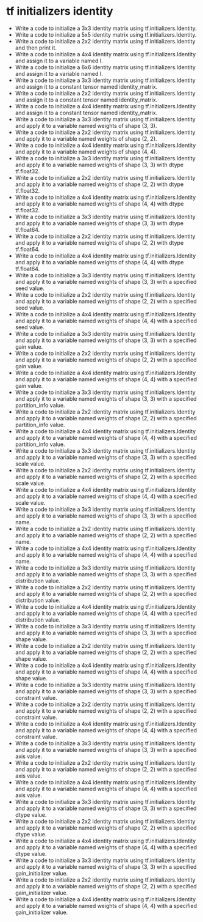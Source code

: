 # tf initializers identity

- Write a code to initialize a 3x3 identity matrix using tf.initializers.Identity.
- Write a code to initialize a 5x5 identity matrix using tf.initializers.Identity.
- Write a code to initialize a 2x2 identity matrix using tf.initializers.Identity and then print it.
- Write a code to initialize a 4x4 identity matrix using tf.initializers.Identity and assign it to a variable named I.
- Write a code to initialize a 6x6 identity matrix using tf.initializers.Identity and assign it to a variable named I.
- Write a code to initialize a 3x3 identity matrix using tf.initializers.Identity and assign it to a constant tensor named identity_matrix.
- Write a code to initialize a 2x2 identity matrix using tf.initializers.Identity and assign it to a constant tensor named identity_matrix.
- Write a code to initialize a 4x4 identity matrix using tf.initializers.Identity and assign it to a constant tensor named identity_matrix.
- Write a code to initialize a 3x3 identity matrix using tf.initializers.Identity and apply it to a variable named weights of shape (3, 3).
- Write a code to initialize a 2x2 identity matrix using tf.initializers.Identity and apply it to a variable named weights of shape (2, 2).
- Write a code to initialize a 4x4 identity matrix using tf.initializers.Identity and apply it to a variable named weights of shape (4, 4).
- Write a code to initialize a 3x3 identity matrix using tf.initializers.Identity and apply it to a variable named weights of shape (3, 3) with dtype tf.float32.
- Write a code to initialize a 2x2 identity matrix using tf.initializers.Identity and apply it to a variable named weights of shape (2, 2) with dtype tf.float32.
- Write a code to initialize a 4x4 identity matrix using tf.initializers.Identity and apply it to a variable named weights of shape (4, 4) with dtype tf.float32.
- Write a code to initialize a 3x3 identity matrix using tf.initializers.Identity and apply it to a variable named weights of shape (3, 3) with dtype tf.float64.
- Write a code to initialize a 2x2 identity matrix using tf.initializers.Identity and apply it to a variable named weights of shape (2, 2) with dtype tf.float64.
- Write a code to initialize a 4x4 identity matrix using tf.initializers.Identity and apply it to a variable named weights of shape (4, 4) with dtype tf.float64.
- Write a code to initialize a 3x3 identity matrix using tf.initializers.Identity and apply it to a variable named weights of shape (3, 3) with a specified seed value.
- Write a code to initialize a 2x2 identity matrix using tf.initializers.Identity and apply it to a variable named weights of shape (2, 2) with a specified seed value.
- Write a code to initialize a 4x4 identity matrix using tf.initializers.Identity and apply it to a variable named weights of shape (4, 4) with a specified seed value.
- Write a code to initialize a 3x3 identity matrix using tf.initializers.Identity and apply it to a variable named weights of shape (3, 3) with a specified gain value.
- Write a code to initialize a 2x2 identity matrix using tf.initializers.Identity and apply it to a variable named weights of shape (2, 2) with a specified gain value.
- Write a code to initialize a 4x4 identity matrix using tf.initializers.Identity and apply it to a variable named weights of shape (4, 4) with a specified gain value.
- Write a code to initialize a 3x3 identity matrix using tf.initializers.Identity and apply it to a variable named weights of shape (3, 3) with a specified partition_info value.
- Write a code to initialize a 2x2 identity matrix using tf.initializers.Identity and apply it to a variable named weights of shape (2, 2) with a specified partition_info value.
- Write a code to initialize a 4x4 identity matrix using tf.initializers.Identity and apply it to a variable named weights of shape (4, 4) with a specified partition_info value.
- Write a code to initialize a 3x3 identity matrix using tf.initializers.Identity and apply it to a variable named weights of shape (3, 3) with a specified scale value.
- Write a code to initialize a 2x2 identity matrix using tf.initializers.Identity and apply it to a variable named weights of shape (2, 2) with a specified scale value.
- Write a code to initialize a 4x4 identity matrix using tf.initializers.Identity and apply it to a variable named weights of shape (4, 4) with a specified scale value.
- Write a code to initialize a 3x3 identity matrix using tf.initializers.Identity and apply it to a variable named weights of shape (3, 3) with a specified name.
- Write a code to initialize a 2x2 identity matrix using tf.initializers.Identity and apply it to a variable named weights of shape (2, 2) with a specified name.
- Write a code to initialize a 4x4 identity matrix using tf.initializers.Identity and apply it to a variable named weights of shape (4, 4) with a specified name.
- Write a code to initialize a 3x3 identity matrix using tf.initializers.Identity and apply it to a variable named weights of shape (3, 3) with a specified distribution value.
- Write a code to initialize a 2x2 identity matrix using tf.initializers.Identity and apply it to a variable named weights of shape (2, 2) with a specified distribution value.
- Write a code to initialize a 4x4 identity matrix using tf.initializers.Identity and apply it to a variable named weights of shape (4, 4) with a specified distribution value.
- Write a code to initialize a 3x3 identity matrix using tf.initializers.Identity and apply it to a variable named weights of shape (3, 3) with a specified shape value.
- Write a code to initialize a 2x2 identity matrix using tf.initializers.Identity and apply it to a variable named weights of shape (2, 2) with a specified shape value.
- Write a code to initialize a 4x4 identity matrix using tf.initializers.Identity and apply it to a variable named weights of shape (4, 4) with a specified shape value.
- Write a code to initialize a 3x3 identity matrix using tf.initializers.Identity and apply it to a variable named weights of shape (3, 3) with a specified constraint value.
- Write a code to initialize a 2x2 identity matrix using tf.initializers.Identity and apply it to a variable named weights of shape (2, 2) with a specified constraint value.
- Write a code to initialize a 4x4 identity matrix using tf.initializers.Identity and apply it to a variable named weights of shape (4, 4) with a specified constraint value.
- Write a code to initialize a 3x3 identity matrix using tf.initializers.Identity and apply it to a variable named weights of shape (3, 3) with a specified axis value.
- Write a code to initialize a 2x2 identity matrix using tf.initializers.Identity and apply it to a variable named weights of shape (2, 2) with a specified axis value.
- Write a code to initialize a 4x4 identity matrix using tf.initializers.Identity and apply it to a variable named weights of shape (4, 4) with a specified axis value.
- Write a code to initialize a 3x3 identity matrix using tf.initializers.Identity and apply it to a variable named weights of shape (3, 3) with a specified dtype value.
- Write a code to initialize a 2x2 identity matrix using tf.initializers.Identity and apply it to a variable named weights of shape (2, 2) with a specified dtype value.
- Write a code to initialize a 4x4 identity matrix using tf.initializers.Identity and apply it to a variable named weights of shape (4, 4) with a specified dtype value.
- Write a code to initialize a 3x3 identity matrix using tf.initializers.Identity and apply it to a variable named weights of shape (3, 3) with a specified gain_initializer value.
- Write a code to initialize a 2x2 identity matrix using tf.initializers.Identity and apply it to a variable named weights of shape (2, 2) with a specified gain_initializer value.
- Write a code to initialize a 4x4 identity matrix using tf.initializers.Identity and apply it to a variable named weights of shape (4, 4) with a specified gain_initializer value.